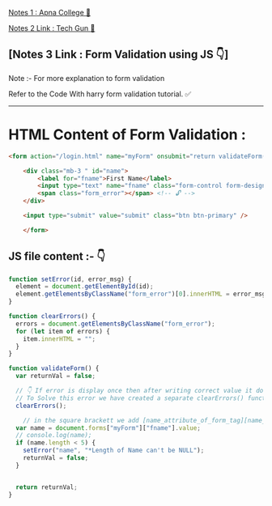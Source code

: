 [Notes 1 : Apna College 🔗](<https://github.com/All-CODE-with-Explanation/Web-Development-Learning/tree/main/REACT%20JS%20(Learning)>)

[Notes 2 Link : Tech Gun 🔗](<https://github.com/All-CODE-with-Explanation/Web-Development-Learning/tree/main/REACT%20JS%20(Learning)/Tech%20Gun%20(React%20JS)>)

## [Notes 3 Link : Form Validation using JS 👇]

Note :- For more explanation to form validation

Refer to the Code With harry form validation tutorial. ✅

---

# HTML Content of Form Validation :

```html
<form action="/login.html" name="myForm" onsubmit="return validateForm()" method="post">

    <div class="mb-3 " id="name">
        <label for="fname">First Name</label>
        <input type="text" name="fname" class="form-control form-design"  />
        <span class="form_error"></span> <!-- 🔓 -->
    </div>

    <input type="submit" value="submit" class="btn btn-primary" />

    </form>
```

## JS file content :- 👇

```js
function setError(id, error_msg) {
  element = document.getElementById(id);
  element.getElementsByClassName("form_error")[0].innerHTML = error_msg;
}

function clearErrors() {
  errors = document.getElementsByClassName("form_error");
  for (let item of errors) {
    item.innerHTML = "";
  }
}

function validateForm() {
  var returnVal = false;

  // 👇 If error is display once then after writing correct value it don't clears the span field
  // To Solve this error we have created a separate clearErrors() function
  clearErrors();

    // in the square brackett we add [name_attribute_of_form_tag][name_attribute_of_form_input_element]
  var name = document.forms["myForm"]["fname"].value;
  // console.log(name);
  if (name.length < 5) {
    setError("name", "*Length of Name can't be NULL");
    returnVal = false;
  }


  return returnVal;
}

```



